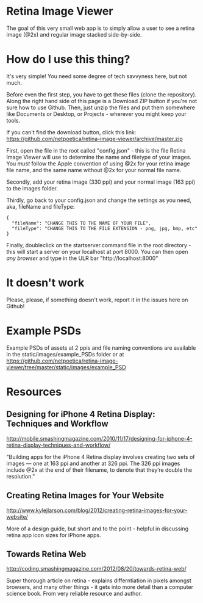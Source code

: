 # Retina Image Viewer

The goal of this very small web app is to simply allow a user to see a retina image (@2x) and regular image stacked side-by-side.

# How do I use this thing?
It's very simple! You need some degree of tech savvyness here, but not much.

Before even the first step, you have to get these files (clone the repository). Along the right hand side of this page is a Download ZIP button if you're not sure how to use Github. Then, just unzip the files and put them somewhere like Documents or Desktop, or Projects - wherever you might keep your tools.

If you can't find the download button, click this link: https://github.com/netpoetica/retina-image-viewer/archive/master.zip

First, open the file in the root called "config.json" - this is the file Retina Image Viewer will use to determine the name and filetype of your images. You *must* follow the Apple convention of using @2x for your retina image file name, and the same name without @2x for your normal file name.

Secondly, add your retina image (330 ppi) and your normal image (163 ppi) to the images folder.

Thirdly, go back to your config.json and change the settings as you need, aka, fileName and fileType:

```
{
  "fileName": "CHANGE THIS TO THE NAME OF YOUR FILE",
  "fileType": "CHANGE THIS TO THE FILE EXTENSION - png, jpg, bmp, etc"
}
```

Finally, doubleclick on the startserver.command file in the root directory - this will start a server on your localhost at port 8000. You can then open *any browser* and type in the ULR bar "http://localhost:8000"

# It doesn't work
Please, please, if something doesn't work, report it in the issues here on Github!

# Example PSDs
Example PSDs of assets at 2 ppis and file naming conventions are available in the static/images/example_PSDs folder or at https://github.com/netpoetica/retina-image-viewer/tree/master/static/images/example_PSD

# Resources
## Designing for iPhone 4 Retina Display: Techniques and Workflow
http://mobile.smashingmagazine.com/2010/11/17/designing-for-iphone-4-retina-display-techniques-and-workflow/

"Building apps for the iPhone 4 Retina display involves creating two sets of images — one at 163 ppi and another at 326 ppi. The 326 ppi images include @2x at the end of their filename, to denote that they’re double the resolution."

## Creating Retina Images for Your Website
http://www.kylejlarson.com/blog/2012/creating-retina-images-for-your-website/

More of a design guide, but short and to the point - helpful in discussing retina app icon sizes for iPhone apps.


## Towards Retina Web
http://coding.smashingmagazine.com/2012/08/20/towards-retina-web/

Super thorough article on retina - explains differntiation in pixels amongst browsers, and many other things - it gets into more detail than a computer science book. From very reliable resource and author.